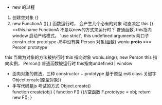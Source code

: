 - new 的过程
1.  创建空对象 {}
2. new FunctionA (){ }
函数运行时， 会产生几个必有的对象
动态决定 
this {}<=this.name
FunctionA 不是以new的方式来运行时？ 普通函数, this指向window 
启动严格模式， 'use strict';
this undefined 
arguments 
两口子 constructor   prototype
JS中没有类  Person 对象(函数)
woniu.__proto__ === Person.prototype

this 当做为对象的方法被执行时 this 指向对象
woniu.sing();
new Person  this 指向实例， 
Person() 普通函数被运行时 this指向undefined | window 

- 面向对象的做法，三种
  constructor + prototype 基于原型
  es6  class 关键字  
  Object.create(原型对象))
- 手写代码是js 考试的方式
  Object.create()  
  function create(obj) {
    function F() {}//空函数
    F.prototype = obj;
    return new F();
  }

